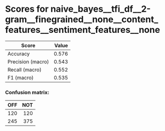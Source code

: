 # Scores for naive_bayes__tfi_df__2-gram__finegrained__none__content_features__sentiment_features__none
|      Score      |Value|
|-----------------|----:|
|Accuracy         |0.576|
|Precision (macro)|0.543|
|Recall (macro)   |0.552|
|F1 (macro)       |0.535|

### Confusion matrix:
|OFF|NOT|
|--:|--:|
|120|120|
|245|375|
